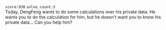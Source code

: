 `score:930` `solve_count:3`    
Today, DengFeng wants to do some calculations over his private data. He wants you to do the calculation for him, but he doesn't want you to know his private data... Can you help him?
